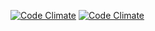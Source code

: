 [![Code Climate](https://codeclimate.com/github/airled/websockets-proxy/badges/gpa.svg)](https://codeclimate.com/github/airled/websockets-proxy)
[![Code Climate](https://codeclimate.com/github/airled/websockets-proxy/badges/gpa.svg)](https://codeclimate.com/github/airled/websockets-proxy)

